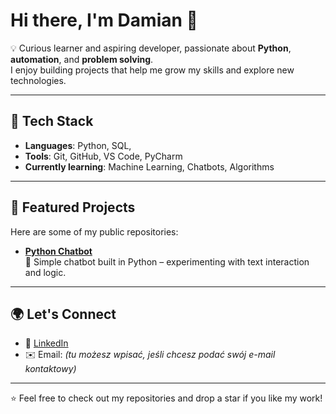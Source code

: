 # Hi there, I'm Damian 👋

💡 Curious learner and aspiring developer, passionate about **Python**, **automation**, and **problem solving**.  
I enjoy building projects that help me grow my skills and explore new technologies.  

---

## 🔧 Tech Stack
- **Languages**: Python, SQL, 
- **Tools**: Git, GitHub, VS Code, PyCharm
- **Currently learning**: Machine Learning, Chatbots, Algorithms

---

## 🚀 Featured Projects
Here are some of my public repositories:

- [**Python Chatbot**](https://github.com/DamianMarchewka/python-botchat)  
  🤖 Simple chatbot built in Python – experimenting with text interaction and logic.

---

## 🌍 Let's Connect
- 💼 [LinkedIn](https://www.linkedin.com/in/damian-marchewka)  
- ✉️ Email: *(tu możesz wpisać, jeśli chcesz podać swój e-mail kontaktowy)*  

---

⭐️ Feel free to check out my repositories and drop a star if you like my work!


<!---
DamianMarchewka/DamianMarchewka is a ✨ special ✨ repository because its `README.md` (this file) appears on your GitHub profile.
You can click the Preview link to take a look at your changes.
--->

